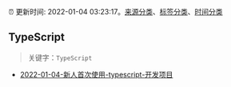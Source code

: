 :alarm_clock: 更新时间: 2022-01-04 03:23:17。[来源分类](../README.md)、[标签分类](../TAGS.md)、[时间分类](../TIMELINE.md)

## TypeScript


> 关键字：`TypeScript`



- [2022-01-04-新人首次使用-typescript-开发项目](https://www.v2ex.com/t/826035) 